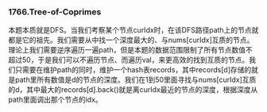 ### 1766.Tree-of-Coprimes

本题本质就是DFS。当我们考察某个节点curIdx时，在该DFS路径path上的节点就都是它的祖先。我们需要从中找一个深度最大的、与nums[curIdx]互质的节点。理论上我们需要逆序遍历一遍path，但是本题的数据范围限制了所有节点数值不超过50，于是我们可以不遍历节点、而遍历val，来更高效的找到互质的节点。我们只需要在维护path的同时，维护一个hash表records，其中records[d]存储的就是path里所有数值是d的节点的深度。我们在1到50里面寻找与nums[curIdx]互质的d，其中最大的records[d].back()就是离curIdx最近的节点的深度，根据深度从path里面调出那个节点的idx。
